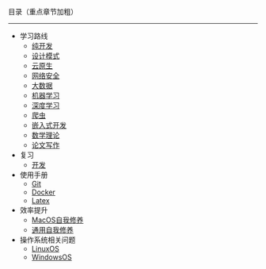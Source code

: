 目录（重点章节加粗）

***

- 学习路线
    - [纯开发](/resources-opinion/study-routes/develop-research)  
    - [设计模式](/resources-opinion/study-routes/design-pattern)  
    - [云原生](/resources-opinion/study-routes/cloud-native)  
    - [网络安全](/resources-opinion/study-routes/cyber-security)  
    - [大数据](/resources-opinion/study-routes/big-data)  
    - [机器学习](/resources-opinion/study-routes/machine-learning)  
    - [深度学习](/resources-opinion/study-routes/deep-learning)  
    - [爬虫](/resources-opinion/study-routes/crawler)  
    - [嵌入式开发](/resources-opinion/study-routes/embedded-development)  
    - [数学理论](/resources-opinion/study-routes/mathematical-theory)  
    - [论文写作](/resources-opinion/study-routes/paper)  
- 复习
    - [开发](/resources-opinion/review/research-and-development)  
- 使用手册
    - [Git](/resources-opinion/manuals/git)  
    - [Docker](/resources-opinion/manuals/docker)  
    - [Latex](/resources-opinion/manuals/latex)  
- 效率提升
    - [MacOS自我修养](/resources-opinion/efficiency-improvement/macos)  
    - [通用自我修养](/resources-opinion/efficiency-improvement/common)  
- 操作系统相关问题
    - [LinuxOS](/resources-opinion/operation-system-issue/linuxos)  
    - [WindowsOS](/resources-opinion/operation-system-issue/windowsos)  